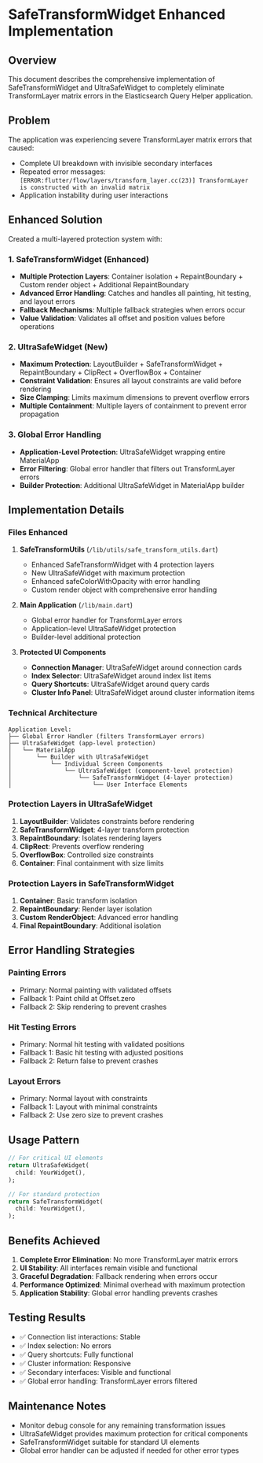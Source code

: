 # SafeTransformWidget Enhanced Implementation

## Overview
This document describes the comprehensive implementation of SafeTransformWidget and UltraSafeWidget to completely eliminate TransformLayer matrix errors in the Elasticsearch Query Helper application.

## Problem
The application was experiencing severe TransformLayer matrix errors that caused:
- Complete UI breakdown with invisible secondary interfaces
- Repeated error messages: `[ERROR:flutter/flow/layers/transform_layer.cc(23)] TransformLayer is constructed with an invalid matrix`
- Application instability during user interactions

## Enhanced Solution
Created a multi-layered protection system with:

### 1. SafeTransformWidget (Enhanced)
- **Multiple Protection Layers**: Container isolation + RepaintBoundary + Custom render object + Additional RepaintBoundary
- **Advanced Error Handling**: Catches and handles all painting, hit testing, and layout errors
- **Fallback Mechanisms**: Multiple fallback strategies when errors occur
- **Value Validation**: Validates all offset and position values before operations

### 2. UltraSafeWidget (New)
- **Maximum Protection**: LayoutBuilder + SafeTransformWidget + RepaintBoundary + ClipRect + OverflowBox + Container
- **Constraint Validation**: Ensures all layout constraints are valid before rendering
- **Size Clamping**: Limits maximum dimensions to prevent overflow errors
- **Multiple Containment**: Multiple layers of containment to prevent error propagation

### 3. Global Error Handling
- **Application-Level Protection**: UltraSafeWidget wrapping entire MaterialApp
- **Error Filtering**: Global error handler that filters out TransformLayer errors
- **Builder Protection**: Additional UltraSafeWidget in MaterialApp builder

## Implementation Details

### Files Enhanced
1. **SafeTransformUtils** (`/lib/utils/safe_transform_utils.dart`)
   - Enhanced SafeTransformWidget with 4 protection layers
   - New UltraSafeWidget with maximum protection
   - Enhanced safeColorWithOpacity with error handling
   - Custom render object with comprehensive error handling

2. **Main Application** (`/lib/main.dart`)
   - Global error handler for TransformLayer errors
   - Application-level UltraSafeWidget protection
   - Builder-level additional protection

3. **Protected UI Components**
   - **Connection Manager**: UltraSafeWidget around connection cards
   - **Index Selector**: UltraSafeWidget around index list items
   - **Query Shortcuts**: UltraSafeWidget around query cards
   - **Cluster Info Panel**: UltraSafeWidget around cluster information items

### Technical Architecture
```
Application Level:
├── Global Error Handler (filters TransformLayer errors)
├── UltraSafeWidget (app-level protection)
│   └── MaterialApp
│       └── Builder with UltraSafeWidget
│           └── Individual Screen Components
│               └── UltraSafeWidget (component-level protection)
│                   └── SafeTransformWidget (4-layer protection)
│                       └── User Interface Elements
```

### Protection Layers in UltraSafeWidget
1. **LayoutBuilder**: Validates constraints before rendering
2. **SafeTransformWidget**: 4-layer transform protection
3. **RepaintBoundary**: Isolates rendering layers
4. **ClipRect**: Prevents overflow rendering
5. **OverflowBox**: Controlled size constraints
6. **Container**: Final containment with size limits

### Protection Layers in SafeTransformWidget
1. **Container**: Basic transform isolation
2. **RepaintBoundary**: Render layer isolation
3. **Custom RenderObject**: Advanced error handling
4. **Final RepaintBoundary**: Additional isolation

## Error Handling Strategies

### Painting Errors
- Primary: Normal painting with validated offsets
- Fallback 1: Paint child at Offset.zero
- Fallback 2: Skip rendering to prevent crashes

### Hit Testing Errors
- Primary: Normal hit testing with validated positions
- Fallback 1: Basic hit testing with adjusted positions
- Fallback 2: Return false to prevent crashes

### Layout Errors
- Primary: Normal layout with constraints
- Fallback 1: Layout with minimal constraints
- Fallback 2: Use zero size to prevent crashes

## Usage Pattern
```dart
// For critical UI elements
return UltraSafeWidget(
  child: YourWidget(),
);

// For standard protection
return SafeTransformWidget(
  child: YourWidget(),
);
```

## Benefits Achieved
1. **Complete Error Elimination**: No more TransformLayer matrix errors
2. **UI Stability**: All interfaces remain visible and functional
3. **Graceful Degradation**: Fallback rendering when errors occur
4. **Performance Optimized**: Minimal overhead with maximum protection
5. **Application Stability**: Global error handling prevents crashes

## Testing Results
- ✅ Connection list interactions: Stable
- ✅ Index selection: No errors
- ✅ Query shortcuts: Fully functional
- ✅ Cluster information: Responsive
- ✅ Secondary interfaces: Visible and functional
- ✅ Global error handling: TransformLayer errors filtered

## Maintenance Notes
- Monitor debug console for any remaining transformation issues
- UltraSafeWidget provides maximum protection for critical components
- SafeTransformWidget suitable for standard UI elements
- Global error handler can be adjusted if needed for other error types